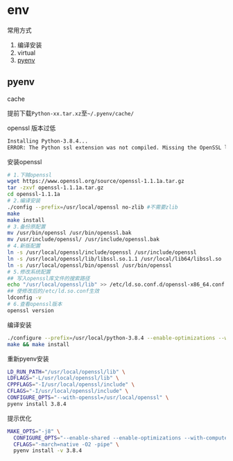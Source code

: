 # env

常用方式

1. 编译安装
2. virtual
3. [pyenv](https://github.com/pyenv/pyenv)



## pyenv

cache 

提前下载`Python-xx.tar.xz`至`~/.pyenv/cache/`



openssl 版本过低

```bash
Installing Python-3.8.4...
ERROR: The Python ssl extension was not compiled. Missing the OpenSSL lib?
```

安装openssl

```bash
# 1.下贼openssl
wget https://www.openssl.org/source/openssl-1.1.1a.tar.gz
tar -zxvf openssl-1.1.1a.tar.gz
cd openssl-1.1.1a
# 2.编译安装
./config --prefix=/usr/local/openssl no-zlib #不需要zlib
make
make install
# 3.备份原配置
mv /usr/bin/openssl /usr/bin/openssl.bak
mv /usr/include/openssl/ /usr/include/openssl.bak
# 4.新版配置
ln -s /usr/local/openssl/include/openssl /usr/include/openssl
ln -s /usr/local/openssl/lib/libssl.so.1.1 /usr/local/lib64/libssl.so
ln -s /usr/local/openssl/bin/openssl /usr/bin/openssl
# 5.修改系统配置
## 写入openssl库文件的搜索路径
echo "/usr/local/openssl/lib" >> /etc/ld.so.conf.d/openssl-x86_64.conf
## 使修改后的/etc/ld.so.conf生效 
ldconfig -v
# 6.查看openssl版本
openssl version
```

编译安装

```bash
./configure --prefix=/usr/local/python-3.8.4 --enable-optimizations --with-openssl=/usr/local/openssl
make && make install
```

重新pyenv安装 

```bash
LD_RUN_PATH="/usr/local/openssl/lib" \
LDFLAGS="-L/usr/local/openssl/lib" \
CPPFLAGS="-I/usr/local/openssl/include" \
CFLAGS="-I/usr/local/openssl/include" \
CONFIGURE_OPTS="--with-openssl=/usr/local/openssl" \
pyenv install 3.8.4

```

提示优化

```bash
MAKE_OPTS="-j8" \
  CONFIGURE_OPTS="--enable-shared --enable-optimizations --with-computed-gotos" \
  CFLAGS="-march=native -O2 -pipe" \
  pyenv install -v 3.8.4
```

